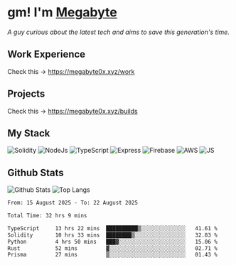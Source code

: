 # gm! I'm [Megabyte](https://megabyte0x.xyz/)

*A guy curious about the latest tech and aims to save this generation's time.*

## Work Experience

Check this -> https://megabyte0x.xyz/work

## Projects

Check this -> https://megabyte0x.xyz/builds

## My Stack

![Solidity](https://img.shields.io/badge/solidity-grey?style=for-the-badge&logo=solidity&logoColor=Green)
![NodeJs](https://img.shields.io/badge/NODE_JS-grey?style=for-the-badge&logo=nodedotjs&logoColor=Green)
![TypeScript](https://img.shields.io/badge/TS-grey?style=for-the-badge&logo=typescript&logoColor=Green)
![Express](https://img.shields.io/badge/EXPRESS-grey?style=for-the-badge&logo=EXPRESS&logoColor=Green)
![Firebase](https://img.shields.io/badge/EXPRESS-grey?style=for-the-badge&logo=EXPRESS&logoColor=Green)
![AWS](https://img.shields.io/badge/AWS-grey?style=for-the-badge&logo=amazonaws&logoColor=Yellow)
![JS](https://img.shields.io/badge/JS-grey?style=for-the-badge&logo=javascript&logoColor=Green)

## Github Stats

![Github Stats](https://github-readme-stats.vercel.app/api?username=megabyte0x&show_icons=true&theme=dark&hide_border=true&bg_color=0D1117) ![Top Langs](https://github-readme-stats.vercel.app/api/top-langs/?username=megabyte0x&layout=compact&theme=dark)

<!--START_SECTION:waka-->

```txt
From: 15 August 2025 - To: 22 August 2025

Total Time: 32 hrs 9 mins

TypeScript     13 hrs 22 mins  ██████████▒░░░░░░░░░░░░░░   41.61 %
Solidity       10 hrs 33 mins  ████████▒░░░░░░░░░░░░░░░░   32.83 %
Python         4 hrs 50 mins   ███▓░░░░░░░░░░░░░░░░░░░░░   15.06 %
Rust           52 mins         ▓░░░░░░░░░░░░░░░░░░░░░░░░   02.71 %
Prisma         27 mins         ▒░░░░░░░░░░░░░░░░░░░░░░░░   01.43 %
```

<!--END_SECTION:waka-->


